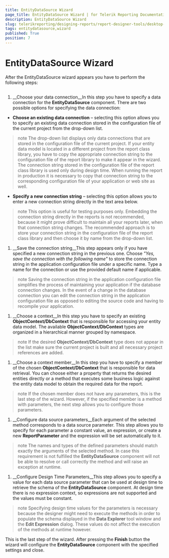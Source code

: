 ```yaml
---
title: EntityDataSource Wizard
page_title: EntityDataSource Wizard | for Telerik Reporting Documentation
description: EntityDataSource Wizard
slug: telerikreporting/designing-reports/report-designer-tools/desktop-designers/tools/data-source-wizards/entitydatasource-wizard
tags: entitydatasource,wizard
published: True
position: 7
---
```


# EntityDataSource Wizard



After the EntityDataSource wizard appears you have to perform the following steps:

## 

1. __Choose your data connection__In this step you have to specify a data connection for the __EntityDataSource__ component.
              There are two possible options for specifying the data connection:
            

* __Choose an existing data connection__ – selecting this option allows you to
                  specify an existing data connection stored in the configuration file of the current
                  project from the drop-down list.
                

>note The drop-down list displays only data connections that are stored in the configuration file                    of the current project. If your entity data model is located in a different project from the report                    class library, you have to copy the appropriate connection string to the configuration file of the                    report library to make it appear in the wizard.                  The connection string stored in the configuration                    file of the report class library is used only during design time. When running the report in production                    it is necessary to copy that connection string to the corresponding configuration file of your application                    or web site as well.                  


* __Specify a new connection string__ – selecting this option allows you to
                  enter a new connection string directly in the text area below.
                

>note This option is useful for testing purposes only. Embedding the connection string directly in the reports                    is not recommended, because it might prove difficult to maintain all your reports later, when that connection                    string changes. The recommended approach is to store your connection string in the configuration file of the                    report class library and then choose it by name from the drop-down list.                  


1. __Save the connection string__This step appears only if you have specified a new connection string in the previous one. Choose *"Yes, save the connection with the following name"* to store the connection string in the application configuration file under a specific name. Type
              a name for the connection or use the provided default name if applicable.
            

>note Saving the connection string in the application configuration file simplifies the process of maintaining your application                if the database connection changes. In the event of a change in the database connection you can edit the connection string                in the application configuration file as opposed to editing the source code and having to recompile your application.              


1. __Choose a context__In this step you have to specify an existing __ObjectContext/DbContext__ that is responsible for accessing your entity
              data model. The available __ObjectContext/DbContext__ types are organized in a hierarchical manner grouped by namespace.

>note If the desired  __ObjectContext/DbContext__  type does not appear in the list make sure the current project is built and                all necessary project references are added.              


1. __Choose a context member__In this step you have to specify a member of the chosen __ObjectContext/DbContext__ that is responsible for data
              retrieval. You can choose either a property that returns the desired entities directly or a method that
              executes some business logic against the entity data model to obtain the required data for the report.
            

>note If the chosen member does not have any parameters, this is the last step of the wizard. However, if                the specified member is a method with parameters, the next step allows you to configure those parameters.              


1. __Configure data source parameters__Each argument of the selected method corresponds to a data source parameter. This step allows you to
              specify for each parameter a constant value, an expression, or create a new __ReportParameter__ and the expression
              will be set automatically to it.
            

>note The names and types of the defined parameters should match exactly the arguments of the selected method.                In case this requirement is not fulfilled the  __EntityDataSource__  component will not be able to resolve or call                correctly the method and will raise an exception at runtime.              


1. __Configure Design Time Parameters__This step allows you to specify a value for each data source parameter that can be used at design time to
              retrieve the schema of the __EntityDataSource__ component. At design time there is no expression context, so expressions are not supported and the values must be constant.
            

>note Specifying design time values for the parameters is necessary because the designer might need to execute the                methods in order to populate the schema displayed in the  __Data Explorer__  tool window and the  __Edit Expression__  dialog. These values do not affect the execution of the methods at runtime however.              


This is the last step of the wizard. After pressing the __Finish__ button the wizard will configure the
          __EntityDataSource__ component with the specified settings and close.
        
